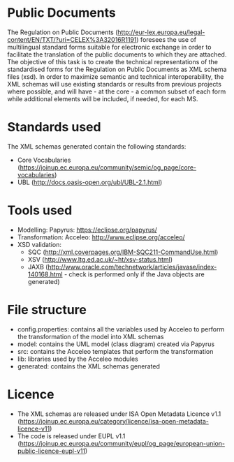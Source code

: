 # Public Documents
The Regulation on Public Documents (http://eur-lex.europa.eu/legal-content/EN/TXT/?uri=CELEX%3A32016R1191) foresees the use of multilingual standard forms suitable for electronic exchange in order to facilitate the translation of the public documents to which they are attached.
The objective of this task is to create the technical representations of the standardised forms for the Regulation on Public Documents as XML schema files (xsd).
In order to maximize semantic and technical interoperability, the XML schemas will use existing standards or results from previous projects where possible, and will have - at the core - a common subset of each form while additional elements will be included, if needed, for each MS.
# Standards used
The XML schemas generated contain the following standards: 
* Core Vocabularies (https://joinup.ec.europa.eu/community/semic/og_page/core-vocabularies)
* UBL (http://docs.oasis-open.org/ubl/UBL-2.1.html) 

# Tools used
* Modelling: Papyrus: https://eclipse.org/papyrus/ 
* Transformation: Acceleo: http://www.eclipse.org/acceleo/
* XSD validation: 
	* SQC (http://xml.coverpages.org/IBM-SQC211-CommandUse.html)
	* XSV (http://www.ltg.ed.ac.uk/~ht/xsv-status.html)
	* JAXB (http://www.oracle.com/technetwork/articles/javase/index-140168.html - check is performed only if the Java objects are generated)

# File structure
* config.properties: contains all the variables used by Acceleo to perform the transformation of the model into XML schemas
* model: contains the UML model (class diagram) created via Papyrus
* src: contains the Acceleo templates that perform the transformation
* lib: libraries used by the Acceleo modules
* generated: contains the XML schemas generated

# Licence
* The XML schemas are released under ISA Open Metadata Licence v1.1 (https://joinup.ec.europa.eu/category/licence/isa-open-metadata-licence-v11)
* The code is released under EUPL v1.1 (https://joinup.ec.europa.eu/community/eupl/og_page/european-union-public-licence-eupl-v11)